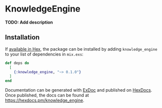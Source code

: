 # KnowledgeEngine

**TODO: Add description**

## Installation

If [available in Hex](https://hex.pm/docs/publish), the package can be installed
by adding `knowledge_engine` to your list of dependencies in `mix.exs`:

```elixir
def deps do
  [
    {:knowledge_engine, "~> 0.1.0"}
  ]
end
```

Documentation can be generated with [ExDoc](https://github.com/elixir-lang/ex_doc)
and published on [HexDocs](https://hexdocs.pm). Once published, the docs can
be found at <https://hexdocs.pm/knowledge_engine>.

